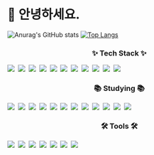 <div><h1>👋 안녕하세요. </h1></div>

![Anurag's GitHub stats](https://github-readme-stats.vercel.app/api?username=Taeyeon-0314&show_icons=true&theme=radical)
[![Top Langs](https://github-readme-stats.vercel.app/api/top-langs/?username=Taeyeon-0314&layout=donut&theme=dracula)](https://github.com/Taeyeon-0314)


<h3 align="center">✨ Tech Stack ✨</h3>
<div> 
  <img src="https://img.shields.io/badge/java-007396?style=for-the-badge&logo=java&logoColor=white">&nbsp
  <img src="https://img.shields.io/badge/spring-6DB33F?style=for-the-badge&logo=spring&logoColor=white">&nbsp
  <img src="https://img.shields.io/badge/spring Boot-6DB33F?style=for-the-badge&logo=springboot&logoColor=white">&nbsp
  <img src="https://img.shields.io/badge/spring Security-6db33f?style=for-the-badge&logo=springsecurity&logoColor=white">&nbsp
  <img src="https://img.shields.io/badge/gradle-02303A?style=for-the-badge&logo=gradle&logoColor=white">&nbsp
  <img src="https://img.shields.io/badge/maven-02303A?style=for-the-badge&logo=maven&logoColor=white">&nbsp
  <img src="https://img.shields.io/badge/JWT-000000?style=for-the-badge&logo=jsonwebtokens&logoColor=white">&nbsp
  <img src="https://img.shields.io/badge/mysql-4479A1?style=for-the-badge&logo=mysql&logoColor=white">&nbsp
  <img src="https://img.shields.io/badge/amazonec2-FF9900?style=for-the-badge&logo=amazonec2&logoColor=white">&nbsp
  <img src="https://img.shields.io/badge/amazons3-569A31?style=for-the-badge&logo=amazons3&logoColor=white">&nbsp
  <img src="https://img.shields.io/badge/amazonroute53-8C4FFF?style=for-the-badge&logo=amazonroute53&logoColor=white">&nbsp

</div>

<h3 align="center">📚 Studying 📚</h3>
<div>
  <img src="https://img.shields.io/badge/react-20232a.svg?style=for-the-badge&logo=react&logoColor=61DAFB" />&nbsp
  <img src="https://img.shields.io/badge/javascript-F7DF1E.svg?style=for-the-badge&logo=javascript&logoColor=20232a" />&nbsp
  <img src="https://img.shields.io/badge/html5-E34F26.svg?style=for-the-badge&logo=html5&logoColor=white" />&nbsp
  <img src="https://img.shields.io/badge/styled--components-DB7093?style=for-the-badge&logo=styled-components&logoColor=ffd35b" />&nbsp
  <img src="https://img.shields.io/badge/tailwindcss-1daabb.svg?style=for-the-badge&logo=tailwind-css&logoColor=white" />&nbsp
  <img src="https://img.shields.io/badge/css3-1572B6.svg?style=for-the-badge&logo=css3&logoColor=white" />&nbsp
  <img src="https://img.shields.io/badge/typescript-007ACC.svg?style=for-the-badge&logo=typescript&logoColor=white" />&nbsp
  <img src="https://img.shields.io/badge/React%20Query-FF4154?style=for-the-badge&logo=react%20query&logoColor=white" />&nbsp
  <img src="https://img.shields.io/badge/next.js-000000?style=for-the-badge&logo=next.js&logoColor=white" />&nbsp
  <img src="https://img.shields.io/badge/TanstackQuery-FF4154?style=for-the-badge&logo=reactquery&logoColor=white" />&nbsp
  <img src="https://img.shields.io/badge/Axios-5A29E4?style=for-the-badge&logo=axios&logoColor=white" />&nbsp
  <img src="https://img.shields.io/badge/reactrouter-CA4245?style=for-the-badge&logo=reactrouter&logoColor=white" />&nbsp
</div>


<h3 align="center">🛠 Tools 🛠</h3>
<div>
  <img src="https://img.shields.io/badge/git-F05033.svg?style=for-the-badge&logo=git&logoColor=white" />&nbsp
  <img src="https://img.shields.io/badge/github-181717.svg?style=for-the-badge&logo=github&logoColor=white" />&nbsp
  <img src="https://img.shields.io/badge/Notion-F3F3F3.svg?style=for-the-badge&logo=notion&logoColor=black" />&nbsp
  <img src="https://img.shields.io/badge/intellijidea-000000.svg?style=for-the-badge&logo=intellijidea&logoColor=white" />&nbsp
  <img src="https://img.shields.io/badge/vscode-000000.svg?style=for-the-badge&logo=vscode&logoColor=white" />&nbsp
  <img src="https://img.shields.io/badge/datagrip-000000.svg?style=for-the-badge&logo=datagrip&logoColor=white" />&nbsp
<img src="https://img.shields.io/badge/postman-FF6C37.svg?style=for-the-badge&logo=postman&logoColor=white" />&nbsp
</div>
